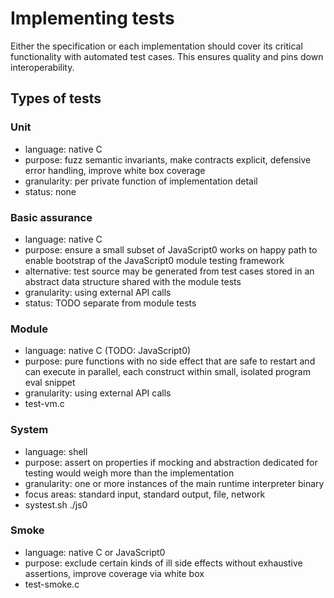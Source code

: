# Implementing tests

Either the specification or each implementation should cover its critical functionality with automated test cases. This ensures quality and pins down interoperability.

## Types of tests

### Unit

* language: native C
* purpose: fuzz semantic invariants, make contracts explicit, defensive error handling, improve white box coverage
* granularity: per private function of implementation detail
* status: none

### Basic assurance

* language: native C
* purpose: ensure a small subset of JavaScript0 works on happy path to enable bootstrap of the JavaScript0 module testing framework
* alternative: test source may be generated from test cases stored in an abstract data structure shared with the module tests
* granularity: using external API calls
* status: TODO separate from module tests

### Module

* language: native C (TODO: JavaScript0)
* purpose: pure functions with no side effect that are safe to restart and can execute in parallel, each construct within small, isolated program eval snippet
* granularity: using external API calls
* test-vm.c

### System

* language: shell
* purpose: assert on properties if mocking and abstraction dedicated for testing would weigh more than the implementation
* granularity: one or more instances of the main runtime interpreter binary
* focus areas: standard input, standard output, file, network
* systest.sh ./js0

### Smoke

* language: native C or JavaScript0
* purpose: exclude certain kinds of ill side effects without exhaustive assertions, improve coverage via white box
* test-smoke.c
